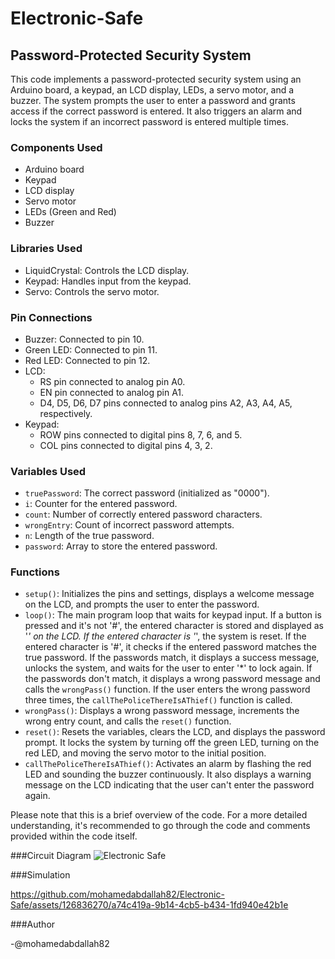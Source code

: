 # Electronic-Safe

## Password-Protected Security System

This code implements a password-protected security system using an Arduino board, a keypad, an LCD display, LEDs, a servo motor, and a buzzer. The system prompts the user to enter a password and grants access if the correct password is entered. It also triggers an alarm and locks the system if an incorrect password is entered multiple times.

### Components Used
- Arduino board
- Keypad
- LCD display
- Servo motor
- LEDs (Green and Red)
- Buzzer

### Libraries Used
- LiquidCrystal: Controls the LCD display.
- Keypad: Handles input from the keypad.
- Servo: Controls the servo motor.

### Pin Connections
- Buzzer: Connected to pin 10.
- Green LED: Connected to pin 11.
- Red LED: Connected to pin 12.
- LCD:
  - RS pin connected to analog pin A0.
  - EN pin connected to analog pin A1.
  - D4, D5, D6, D7 pins connected to analog pins A2, A3, A4, A5, respectively.
- Keypad:
  - ROW pins connected to digital pins 8, 7, 6, and 5.
  - COL pins connected to digital pins 4, 3, 2.

### Variables Used
- `truePassword`: The correct password (initialized as "0000").
- `i`: Counter for the entered password.
- `count`: Number of correctly entered password characters.
- `wrongEntry`: Count of incorrect password attempts.
- `n`: Length of the true password.
- `password`: Array to store the entered password.

### Functions
- `setup()`: Initializes the pins and settings, displays a welcome message on the LCD, and prompts the user to enter the password.
- `loop()`: The main program loop that waits for keypad input. If a button is pressed and it's not '#', the entered character is stored and displayed as '*' on the LCD. If the entered character is '*', the system is reset. If the entered character is '#', it checks if the entered password matches the true password. If the passwords match, it displays a success message, unlocks the system, and waits for the user to enter '*' to lock again. If the passwords don't match, it displays a wrong password message and calls the `wrongPass()` function. If the user enters the wrong password three times, the `callThePoliceThereIsAThief()` function is called.
- `wrongPass()`: Displays a wrong password message, increments the wrong entry count, and calls the `reset()` function.
- `reset()`: Resets the variables, clears the LCD, and displays the password prompt. It locks the system by turning off the green LED, turning on the red LED, and moving the servo motor to the initial position.
- `callThePoliceThereIsAThief()`: Activates an alarm by flashing the red LED and sounding the buzzer continuously. It also displays a warning message on the LCD indicating that the user can't enter the password again.

Please note that this is a brief overview of the code. For a more detailed understanding, it's recommended to go through the code and comments provided within the code itself.

###Circuit Diagram
![Electronic Safe](https://github.com/mohamedabdallah82/Electronic-Safe/assets/126836270/ec524727-b32c-4bac-ab39-4b5084a61deb)

###Simulation


https://github.com/mohamedabdallah82/Electronic-Safe/assets/126836270/a74c419a-9b14-4cb5-b434-1fd940e42b1e


###Author

-@mohamedabdallah82
